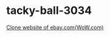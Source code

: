 # tacky-ball-3034
<a href="https://sage-biscotti-b2b0b5.netlify.app/">Clone website of ebay.com(WoW.com)</a>
